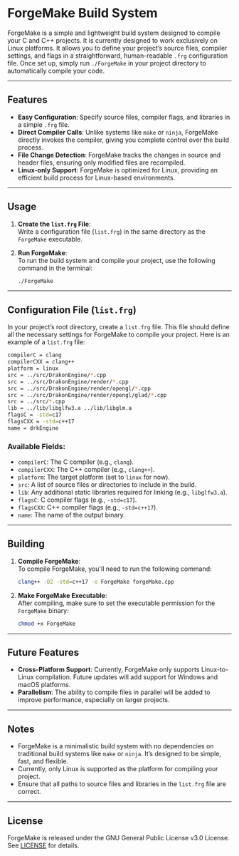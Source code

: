 # ForgeMake Build System

ForgeMake is a simple and lightweight build system designed to compile your C and C++ projects. It is currently designed to work exclusively on Linux platforms. It allows you to define your project’s source files, compiler settings, and flags in a straightforward, human-readable `.frg` configuration file. Once set up, simply run `./ForgeMake` in your project directory to automatically compile your code.

---

## Features

- **Easy Configuration**: Specify source files, compiler flags, and libraries in a simple `.frg` file.
- **Direct Compiler Calls**: Unlike systems like `make` or `ninja`, ForgeMake directly invokes the compiler, giving you complete control over the build process.
- **File Change Detection**: ForgeMake tracks the changes in source and header files, ensuring only modified files are recompiled.
- **Linux-only Support**: ForgeMake is optimized for Linux, providing an efficient build process for Linux-based environments.

---

## Usage

1. **Create the `list.frg` File**:  
   Write a configuration file (`list.frg`) in the same directory as the `ForgeMake` executable.

2. **Run ForgeMake**:  
   To run the build system and compile your project, use the following command in the terminal:

   ```bash
   ./ForgeMake
   ```

---

## Configuration File (`list.frg`)

In your project’s root directory, create a `list.frg` file. This file should define all the necessary settings for ForgeMake to compile your project. Here is an example of a `list.frg` file:

```bash
compilerC = clang
compilerCXX = clang++
platform = linux
src = ../src/DrakonEngine/*.cpp
src = ../src/DrakonEngine/render/*.cpp
src = ../src/DrakonEngine/render/opengl/*.cpp
src = ../src/DrakonEngine/render/opengl/glad/*.cpp
src = ../src/*.cpp
lib = ../lib/libglfw3.a ../lib/libglm.a
flagsC = -std=c17
flagsCXX = -std=c++17
name = drkEngine
```

### Available Fields:
- `compilerC`: The C compiler (e.g., `clang`).
- `compilerCXX`: The C++ compiler (e.g., `clang++`).
- `platform`: The target platform (set to `linux` for now).
- `src`: A list of source files or directories to include in the build.
- `lib`: Any additional static libraries required for linking (e.g., `libglfw3.a`).
- `flagsC`: C compiler flags (e.g., `-std=c17`).
- `flagsCXX`: C++ compiler flags (e.g., `-std=c++17`).
- `name`: The name of the output binary.

---

## Building

1. **Compile ForgeMake**:  
   To compile ForgeMake, you'll need to run the following command:

   ```bash
   clang++ -O2 -std=c++17 -o ForgeMake forgeMake.cpp
   ```

2. **Make ForgeMake Executable**:  
   After compiling, make sure to set the executable permission for the `ForgeMake` binary:

   ```bash
   chmod +x ForgeMake
   ```

---

## Future Features

- **Cross-Platform Support**: Currently, ForgeMake only supports Linux-to-Linux compilation. Future updates will add support for Windows and macOS platforms.
- **Parallelism**: The ability to compile files in parallel will be added to improve performance, especially on larger projects.

---

## Notes

- ForgeMake is a minimalistic build system with no dependencies on traditional build systems like `make` or `ninja`. It’s designed to be simple, fast, and flexible.
- Currently, only Linux is supported as the platform for compiling your project.
- Ensure that all paths to source files and libraries in the `list.frg` file are correct.

--- 

## License

ForgeMake is released under the GNU General Public License v3.0 License. See [LICENSE](./LICENSE) for details.